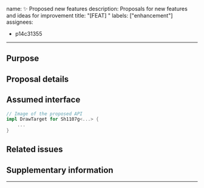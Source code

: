 name: ✨ Proposed new features
description: Proposals for new features and ideas for improvement
title: "[FEAT] "
labels: ["enhancement"]
assignees:
  - p14c31355

---

## Purpose

<!-- What do you want to achieve? -->
<!-- Example: Add DrawTarget implementation and link with embedded graphics. -->

## Proposal details

<!-- What kind of configuration? trait? mod? -->

## Assumed interface

```rust
// Image of the proposed API
impl DrawTarget for Sh1107g<...> {
    ...
}
```

## Related issues

<!-- If there are any related issues or PRs -->

## Supplementary information

<!-- optional -->

---